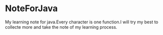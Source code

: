 # NoteForJava
My learning note for java.Every character is one function.I will try my best to collecte more and take the note of my learning process. 
